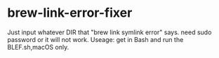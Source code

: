 # brew-link-error-fixer
Just input whatever DIR that "brew link symlink error" says. need sudo password or it will not work.
Useage: get in Bash and run the BLEF.sh,macOS only.
